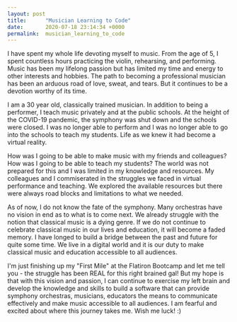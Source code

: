 ```yaml
---
layout: post
title:      "Musician Learning to Code"
date:       2020-07-18 23:14:34 +0000
permalink:  musician_learning_to_code
---
```



I have spent my whole life devoting myself to music. From the age of 5, I spent countless hours practicing the violin, rehearsing, and performing. Music has been my lifelong passion but has limited my time and energy to other interests and hobbies. The path to becoming a professional musician has been an arduous road of love, sweat, and tears. But it continues to be a devotion worthy of its time. 

I am a 30 year old, classically trained musician. In addition to being a performer, I teach music privately and at the public schools. At the height of the COVID-19 pandemic, the symphony was shut down and the schools were closed. I was no longer able to perform and I was no longer able to go into the schools to teach my students. Life as we knew it had become a virtual reality. 

How was I going to be able to make music with my friends and colleagues? How was I going to be able to teach my students? The world was not prepared for this and I was limited in my knowledge and resources. My colleagues and I commiserated in the struggles we faced in virtual performance and teaching. We explored the available resources but there were always road blocks and limitations to what we needed. 

As of now, I do not know the fate of the symphony. Many orchestras have no vision in end as to what is to come next. We already struggle with the notion that classical music is a dying genre. If we do not continue to celebrate classical music in our lives and education, it will become a faded memory. I have longed to build a bridge between the past and future for quite some time. We live in a digital world and it is our duty to make classical music and education accessible to all audiences.

I'm just finishing up my "First Mile" at the Flatiron Bootcamp and let me tell you - the struggle has been REAL for this right brained gal! But my hope is that with this vision and passion, I can continue to exercise my left brain and develop the knowledge and skills to build a software that can provide symphony orchestras, musicians, educators the means to communicate effectively and make music accessible to all audiences. I am fearful and excited about where this journey takes me. Wish me luck! :)



